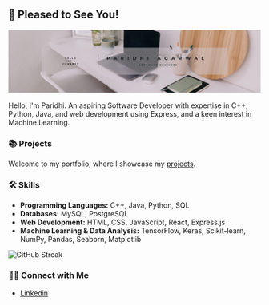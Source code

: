 ## 🌻 Pleased to See You!

![banner](banner2.png)

Hello, I'm Paridhi. An aspiring Software Developer with expertise in C++, Python, Java, and web development using Express, and a keen interest in Machine Learning.

### 📚 Projects

Welcome to my portfolio, where I showcase my [projects](portfolio.md).

### 🛠️ Skills  

- **Programming Languages:** C++, Java, Python, SQL  
- **Databases:** MySQL, PostgreSQL  
- **Web Development:** HTML, CSS, JavaScript, React, Express.js  
- **Machine Learning & Data Analysis:** TensorFlow, Keras, Scikit-learn, NumPy, Pandas, Seaborn, Matplotlib  


![GitHub Streak](https://github-readme-streak-stats.herokuapp.com/?user=paridhi3&theme=radical&hide_border=false)



### 👋🏻 Connect with Me

- [Linkedin](https://www.linkedin.com/in/paridhi3/)
